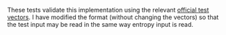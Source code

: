 These tests validate this implementation using the relevant
[official test vectors](https://csrc.nist.gov/Projects/Cryptographic-Algorithm-Validation-Program/Random-Number-Generators).
I have modified the format (without changing the vectors) so that the test input may be read in the same way entropy
input is read.
